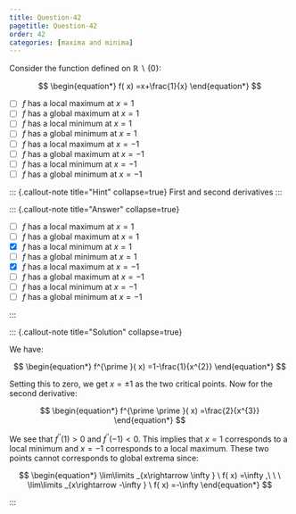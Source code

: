 ```yaml
---
title: Question-42
pagetitle: Question-42
order: 42
categories: [maxima and minima]
---
```


Consider the function defined on $\displaystyle \mathbb{R} \backslash \{0\}$:

$$
\begin{equation*}
f( x) =x+\frac{1}{x}
\end{equation*}
$$

- [ ] $\displaystyle f$ has a local maximum at $\displaystyle x=1$
- [ ] $\displaystyle f$ has a global maximum at $\displaystyle x=1$
- [ ] $\displaystyle f$ has a local minimum at $\displaystyle x=1$
- [ ] $\displaystyle f$ has a global minimum at $\displaystyle x=1$
- [ ] $\displaystyle f$ has a local maximum at $\displaystyle x=-1$
- [ ] $\displaystyle f$ has a global maximum at $\displaystyle x=-1$
- [ ] $\displaystyle f$ has a local minimum at $\displaystyle x=-1$
- [ ] $\displaystyle f$ has a global minimum at $\displaystyle x=-1$

::: {.callout-note title="Hint" collapse=true}
First and second derivatives
:::

::: {.callout-note title="Answer" collapse=true}

- [ ] $\displaystyle f$ has a local maximum at $\displaystyle x=1$
- [ ] $\displaystyle f$ has a global maximum at $\displaystyle x=1$
- [x] $\displaystyle f$ has a local minimum at $\displaystyle x=1$
- [ ] $\displaystyle f$ has a global minimum at $\displaystyle x=1$
- [x] $\displaystyle f$ has a local maximum at $\displaystyle x=-1$
- [ ] $\displaystyle f$ has a global maximum at $\displaystyle x=-1$
- [ ] $\displaystyle f$ has a local minimum at $\displaystyle x=-1$
- [ ] $\displaystyle f$ has a global minimum at $\displaystyle x=-1$

:::

::: {.callout-note title="Solution" collapse=true}

We have:

$$
\begin{equation*}
f^{\prime }( x) =1-\frac{1}{x^{2}}
\end{equation*}
$$

Setting this to zero, we get $\displaystyle x=\pm 1$ as the two critical points. Now for the second derivative:

$$
\begin{equation*}
f^{\prime \prime }( x) =\frac{2}{x^{3}}
\end{equation*}
$$

We see that $\displaystyle f^{\prime \prime }( 1)  >0$ and $\displaystyle f^{\prime \prime }( -1) < 0$. This implies that $\displaystyle x=1$ corresponds to a local minimum and $\displaystyle x=-1$ corresponds to a local maximum. These two points cannot corresponds to global extrema since:

$$
\begin{equation*}
\lim\limits _{x\rightarrow \infty } \ f( x) =\infty ,\ \ \ \lim\limits _{x\rightarrow -\infty } \ f( x) =-\infty 
\end{equation*}
$$

:::
